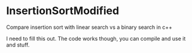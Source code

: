 # InsertionSortModified
Compare insertion sort with linear search vs a binary search in c++

I need to fill this out. The code works though, you can compile and use it and stuff.
